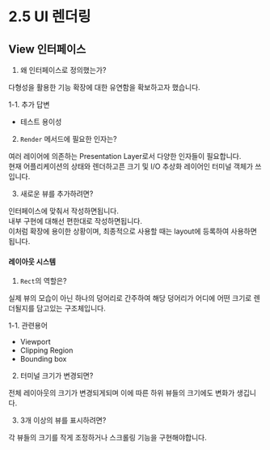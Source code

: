 # 2.5 UI 렌더링

## View 인터페이스

1. 왜 인터페이스로 정의했는가?

다형성을 활용한 기능 확장에 대한 유연함을 확보하고자 했습니다.

1-1. 추가 답변

- 테스트 용이성

2. `Render` 메서드에 필요한 인자는?

여러 레이어에 의존하는 Presentation Layer로서 다양한 인자들이 필요합니다.  
현재 어플리케이션의 상태와 렌더하고픈 크기 및 I/O 추상화 레이어인 터미널 객체가 쓰입니다.

3. 새로운 뷰를 추가하려면?

인터페이스에 맞춰서 작성하면됩니다.  
내부 구현에 대해선 편한대로 작성하면됩니다.  
이처럼 확장에 용이한 상황이며, 최종적으로 사용할 때는 layout에 등록하여 사용하면 됩니다.

#### 레이아웃 시스템

1. `Rect`의 역할은?

실제 뷰의 모습이 아닌 하나의 덩어리로 간주하여 해당 덩어리가 어디에 어떤 크기로 렌더될지를 담고있는 구조체입니다.

1-1. 관련용어

- Viewport
- Clipping Region
- Bounding box

2. 터미널 크기가 변경되면?

전체 레이아웃의 크기가 변경되게되며 이에 따른 하위 뷰들의 크기에도 변화가 생깁니다.

3. 3개 이상의 뷰를 표시하려면?

각 뷰들의 크기를 작게 조정하거나 스크롤링 기능을 구현해야합니다.

